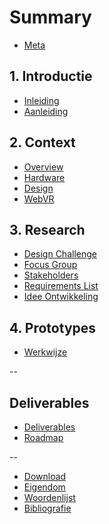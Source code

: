 # Summary 

* [Meta ](README.md)

## 1. Introductie
* [Inleiding](introduction/INTRODUCTION.md)
* [Aanleiding](introduction/PROJECT.md)

## 2. Context
* [Overview](vr/VR-OVERVIEW.md)
* [Hardware](vr/HARDWARE.md)
* [Design](vr/VR-DESIGN.md)
* [WebVR](vr/WEBVR.md)

## 3. Research
* [Design Challenge](research/DESIGN-CHALLENGE.md)
* [Focus Group](research/FOCUS-GROUP.md)
* [Stakeholders](research/STAKEHOLDERS.md)
* [Requirements List](research/REQUIREMENTS-LIST.md)
* [Idee Ontwikkeling](research/CONCEPTS.md)

## 4. Prototypes
* [Werkwijze]()

--

## Deliverables
* [Deliverables](/deliverables/DELIVERABLES.md)
* [Roadmap](/deliverables/ROADMAP.md) 

--

* [Download](misc/DOWNLOAD.md)
* [Eigendom](misc/LICENSING.md)
* [Woordenlijst](GLOSSARY.md)
* [Bibliografie](misc/LITERATURE.md)
